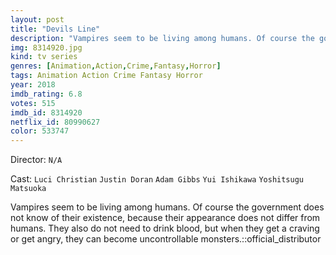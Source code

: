 ```yaml
---
layout: post
title: "Devils Line"
description: "Vampires seem to be living among humans. Of course the government does not know of their existence, because their appearance does not differ from humans. They also do not need to drink blood, but when they get a craving or get angry, they can become uncontrollable monsters..."
img: 8314920.jpg
kind: tv series
genres: [Animation,Action,Crime,Fantasy,Horror]
tags: Animation Action Crime Fantasy Horror 
year: 2018
imdb_rating: 6.8
votes: 515
imdb_id: 8314920
netflix_id: 80990627
color: 533747
---
```

Director: `N/A`  

Cast: `Luci Christian` `Justin Doran` `Adam Gibbs` `Yui Ishikawa` `Yoshitsugu Matsuoka` 

Vampires seem to be living among humans. Of course the government does not know of their existence, because their appearance does not differ from humans. They also do not need to drink blood, but when they get a craving or get angry, they can become uncontrollable monsters.::official_distributor